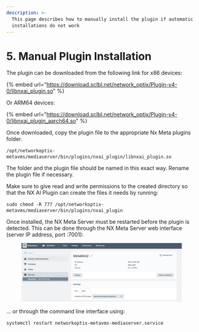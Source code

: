 ```yaml
---
description: >-
  This page describes how to manually install the plugin if automatic
  installations do not work
---
```


# 5. Manual Plugin Installation

The plugin can be downloaded from the following link for x86 devices:



{% embed url="https://download.sclbl.net/network_optix/Plugin-v4-0/libnxai_plugin.so" %}

Or ARM64 devices:

{% embed url="https://download.sclbl.net/network_optix/Plugin-v4-0/libnxai_plugin_aarch64.so" %}

Once downloaded, copy the plugin file to the appropriate Nx Meta plugins folder.

```
/opt/networkoptix-metavms/mediaserver/bin/plugins/nxai_plugin/libnxai_plugin.so
```

The folder and the plugin file should be named in this exact way. Rename the plugin file if necessary.

Make sure to give read and write permissions to the created directory so that the NX AI Plugin can create the files it needs by running:

```
sudo chmod -R 777 /opt/networkoptix-metavms/mediaserver/bin/plugins/nxai_plugin
```

Once installed, the NX Meta Server must be restarted before the plugin is detected. This can be done through the NX Meta Server web interface (server IP address, port :7001):

<figure><img src="../.gitbook/assets/image (84).png" alt=""><figcaption></figcaption></figure>

... or through the command line interface using:&#x20;

```
systemctl restart networkoptix-metavms-mediaserver.service
```
